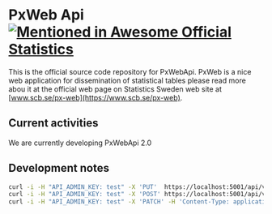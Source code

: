 # PxWeb Api[![Mentioned in Awesome Official Statistics ](https://awesome.re/mentioned-badge.svg)](http://www.awesomeofficialstatistics.org)
This is the official source code repository for PxWebApi. PxWeb is a nice web application for dissemination of statistical tables please read more abou it at the official web page on Statistics Sweden web site at [www.scb.se/px-web](https://www.scb.se/px-web).

## Current activities
We are currently developing PxWebApi 2.0

## Development notes

```sh
curl -i -H "API_ADMIN_KEY: test" -X 'PUT'  https://localhost:5001/api/v2/admin/database
curl -i -H "API_ADMIN_KEY: test" -X 'POST' https://localhost:5001/api/v2/admin/searchindex
curl -i -H "API_ADMIN_KEY: test" -X 'PATCH' -H 'Content-Type: application/json' -d '["TAB001", "TAB004"]' https://localhost:5001/api/v2/admin/searchindex
```
